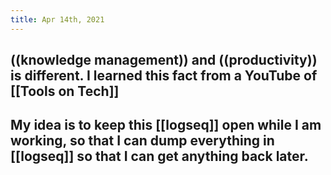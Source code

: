 ```yaml
---
title: Apr 14th, 2021
---
```


## ((knowledge management)) and ((productivity)) is different. I learned this fact from  a YouTube of [[Tools on Tech]]
## My idea is to keep this [[logseq]] open while I am working, so that I can dump everything in [[logseq]] so that I can get anything back later.
##
